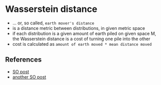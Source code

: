 # Wasserstein distance
* ... or, so called, `earth mover's distance` 
* is a distance metric between distributions, in given metric space
* if each distribution is a given amount of earth piled on given space M, the Wasserstein distance is a cost of turning one pile into the other
* cost is calculated as `amount of earth moved * mean distance moved`

## References
* [SO post](https://stackoverflow.com/questions/76049158/wasserstein-distance-in-scipy-definition-of-support)
* [another SO post](https://stackoverflow.com/questions/57402842/why-is-the-wasserstein-distance-between-0-1-and-1-0-zero)
